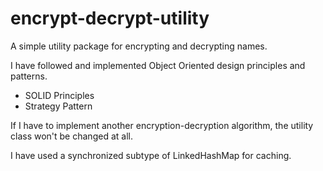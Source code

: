 # encrypt-decrypt-utility
A simple utility package for encrypting and decrypting names. 

I have followed and implemented Object Oriented design principles and patterns. 
 - SOLID Principles
 - Strategy Pattern
 
If I have to implement another encryption-decryption algorithm, the utility class won't be changed at all. 

I have used a synchronized subtype of LinkedHashMap for caching.  
